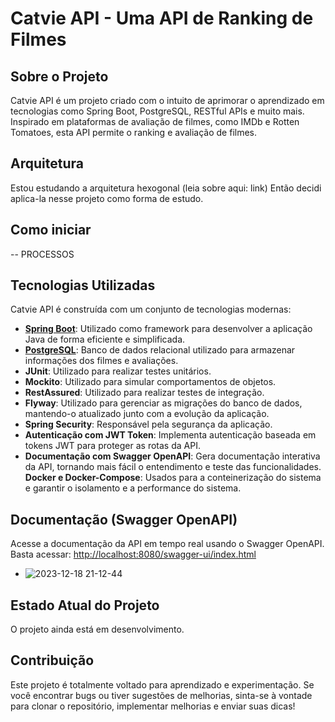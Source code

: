 # Catvie API - Uma API de Ranking de Filmes

## Sobre o Projeto

Catvie API é um projeto criado com o intuito de aprimorar o aprendizado em tecnologias como Spring Boot, PostgreSQL, RESTful APIs e muito mais. Inspirado em plataformas de avaliação de filmes, como IMDb e Rotten Tomatoes, esta API permite o ranking e avaliação de filmes.

## Arquitetura 
Estou estudando a arquitetura hexogonal (leia sobre aqui: link)
Então decidi aplica-la nesse projeto como forma de estudo.

## Como iniciar
 -- PROCESSOS

## Tecnologias Utilizadas

Catvie API é construída com um conjunto de tecnologias modernas:

- **[Spring Boot](https://spring.io/projects/spring-boot)**: Utilizado como framework para desenvolver a aplicação Java de forma eficiente e simplificada.
- **[PostgreSQL](https://www.postgresql.org)**: Banco de dados relacional utilizado para armazenar informações dos filmes e avaliações.
- **JUnit**: Utilizado para realizar testes unitários.
- **Mockito**: Utilizado para simular comportamentos de objetos. 
- **RestAssured**: Utilizado para realizar testes de integração.
- **Flyway**: Utilizado para gerenciar as migrações do banco de dados, mantendo-o atualizado junto com a evolução da aplicação.
- **Spring Security**: Responsável pela segurança da aplicação.
- **Autenticação com JWT Token**: Implementa autenticação baseada em tokens JWT para proteger as rotas da API.
- **Documentação com Swagger OpenAPI**: Gera documentação interativa da API, tornando mais fácil o entendimento e teste das funcionalidades.
  **Docker e Docker-Compose**: Usados para a conteinerização do sistema e garantir o isolamento e a performance do sistema.

## Documentação (Swagger OpenAPI)

Acesse a documentação da API em tempo real usando o Swagger OpenAPI. Basta acessar: [http://localhost:8080/swagger-ui/index.html](http://localhost:8080/swagger-ui/index.html)

- ![2023-12-18 21-12-44](https://github.com/01Dri/CatvieSpringBoot/assets/124473653/d15d0c46-da03-427f-8350-c88efea92cf3)


## Estado Atual do Projeto

O projeto ainda está em desenvolvimento.

## Contribuição
Este projeto é totalmente voltado para aprendizado e experimentação. Se você encontrar bugs ou tiver sugestões de melhorias, sinta-se à vontade para clonar o repositório, implementar melhorias e enviar suas dicas!

